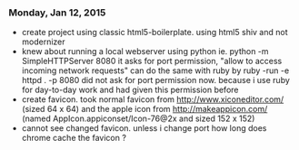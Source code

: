 ### Monday, Jan 12, 2015

- create project using classic html5-boilerplate. 
  using html5 shiv and not modernizer
- knew about running a local webserver using python
  ie. python -m SimpleHTTPServer 8080
  it asks for port permission, "allow to access incoming network requests"
  can do the same with ruby by
  ruby -run -e httpd . -p 8080
  did not ask for port permission now. because i use ruby for
  day-to-day work and had given this permission before
- create favicon. took normal favicon 
  from http://www.xiconeditor.com/ (sized 64 x 64)
  and the apple icon 
  from http://makeappicon.com/ (named AppIcon.appiconset/Icon-76@2x and sized 152 x 152)
- cannot see changed favicon. unless i change port
  how long does chrome cache the favicon ?
